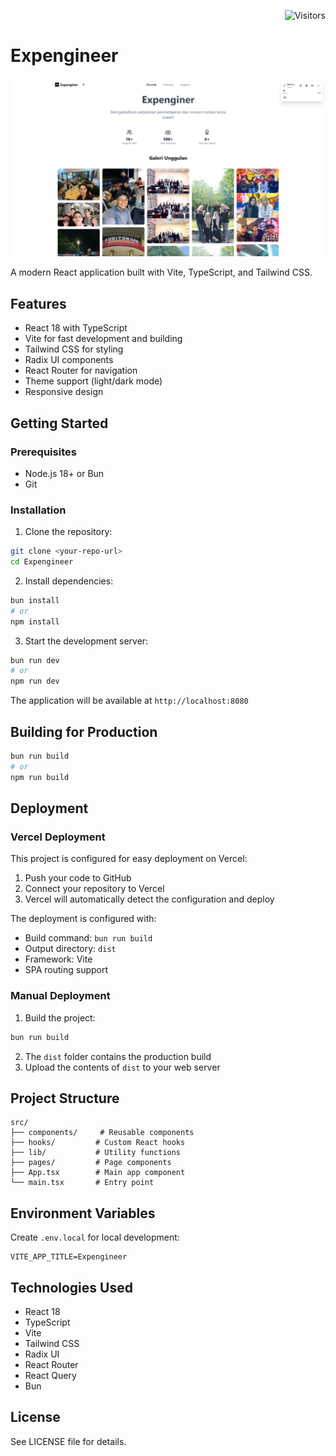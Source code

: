 <div align="right">

![Visitors](https://visitor-badge.laobi.icu/badge?page_id=Ryan-infitech.Expengineer)

</div>

# Expengineer

![preview](./public/preview.png)

A modern React application built with Vite, TypeScript, and Tailwind CSS.

## Features

- React 18 with TypeScript
- Vite for fast development and building
- Tailwind CSS for styling
- Radix UI components
- React Router for navigation
- Theme support (light/dark mode)
- Responsive design

## Getting Started

### Prerequisites

- Node.js 18+ or Bun
- Git

### Installation

1. Clone the repository:
```bash
git clone <your-repo-url>
cd Expengineer
```

2. Install dependencies:
```bash
bun install
# or
npm install
```

3. Start the development server:
```bash
bun run dev
# or
npm run dev
```

The application will be available at `http://localhost:8080`

## Building for Production

```bash
bun run build
# or
npm run build
```

## Deployment

### Vercel Deployment

This project is configured for easy deployment on Vercel:

1. Push your code to GitHub
2. Connect your repository to Vercel
3. Vercel will automatically detect the configuration and deploy

The deployment is configured with:
- Build command: `bun run build`
- Output directory: `dist`
- Framework: Vite
- SPA routing support

### Manual Deployment

1. Build the project:
```bash
bun run build
```

2. The `dist` folder contains the production build
3. Upload the contents of `dist` to your web server

## Project Structure

```
src/
├── components/     # Reusable components
├── hooks/         # Custom React hooks
├── lib/           # Utility functions
├── pages/         # Page components
├── App.tsx        # Main app component
└── main.tsx       # Entry point
```

## Environment Variables

Create `.env.local` for local development:
```
VITE_APP_TITLE=Expengineer
```

## Technologies Used

- React 18
- TypeScript
- Vite
- Tailwind CSS
- Radix UI
- React Router
- React Query
- Bun

## License

See LICENSE file for details.
